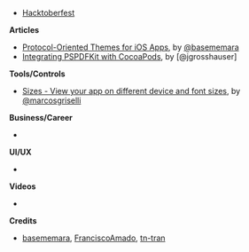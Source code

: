* [Hacktoberfest](https://hacktoberfest.digitalocean.com/)

**Articles**

* [Protocol-Oriented Themes for iOS Apps](http://basememara.com/protocol-oriented-themes-for-ios-apps/), by [@basememara](https://twitter.com/basememara)
* [Integrating PSPDFKit with CocoaPods](https://pspdfkit.com/blog/2018/integrating-pspdfkit-with-cocoapods/), by [@jgrosshauser]

**Tools/Controls**

* [Sizes - View your app on different device and font sizes](https://github.com/marcosgriselli/Sizes), by [@marcosgriselli](https://twitter.com/marcosgriselli)

**Business/Career**

* 

**UI/UX**

* 

**Videos**

* 

**Credits**

* [basememara](https://github.com/basememara), [FranciscoAmado](https://github.com/FranciscoAmado), [tn-tran](https://github.com/tn-tran)
